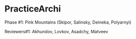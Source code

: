 # PracticeArchi

Phase #1: Pink Mountains (Skipor, Salinsky, Deineka, Polyarnyi)

Reviewers#1: Akhundov, Lovkov, Asadchy, Matveev
